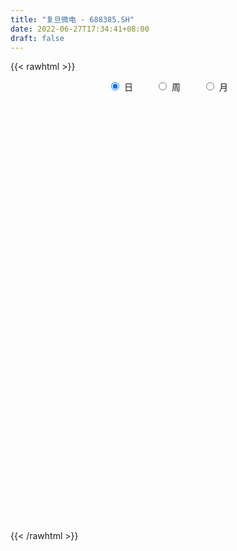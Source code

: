 ```yaml
---
title: "复旦微电 - 688385.SH"
date: 2022-06-27T17:34:41+08:00
draft: false
---
```

{{< rawhtml >}}
    <div style="text-align: center">
        <label style="padding: 1rem;"><input style="margin-right: .5rem" type="radio" name="period" value="D" checked onclick="period_change(this)">日</label>
        <label style="padding: 1rem;"><input style="margin-right: .5rem" type="radio" name="period" value="W" onclick="period_change(this)">周</label>
        <label style="padding: 1rem;"><input style="margin-right: .5rem" type="radio" name="period" value="M" onclick="period_change(this)">月</label>
    </div>
    <div id="chart" style="height: 700px;"></div> 
    <script type="text/javascript">
        const D_v = [607127.46,393699.82,269899.78,162985.06,137643.73,94152.12,111972.15,166083.53,140147.03,111029.48,74168.64,73251.38,100338.97,120533.27,105383.37,95722.96,61735.23,92123.67,79080.61,51106.22,51454.55,72734.75,47661.91,46791.48,34908.43,31933.27,83081.01,50638.57,55143.73,46463.13,51058.96,63079.04,42103.23,61831.18,41985.8,46849.16,68149.09,47871.67,33054.15,21708.32,30587.54,21366.84,43976.99,30717.99,17325.27,82962.52,72903.23,75332.87,56209.2,44076.34,40330.37,34769.78,168165.23,96602.43,91785.45,72262.1,56838.29,60552.98,44013.9,53395.99,46122.74,66048.0,88775.53,42155.68,87245.92,55793.88,52779.66,49666.13,56587.82,44420.52,33346.96,66784.42,64313.59,68936.55,36778.12,45147.17,30849.43,48020.18,37068.64,33297.77,36304.04,37495.11,42886.32,27372.02,23602.94,18421.12,16346.63,19817.98,29947.61,30139.48,35987.97,20966.76,24495.8,38884.46,17804.15,27114.94,27812.37,22119.16,18939.24,34456.76,22138.08,24503.13,37734.09,25002.57,25121.48,23573.01,20677.95,24872.62,13486.48,14428.62,16578.48,19267.26,24053.37,28377.42,35884.68,12356.1,18051.21,17852.99,18585.02,25874.43,59717.22,45818.82,33784.07,33940.11,35377.29,19521.87,33643.72,20754.75,26501.55,26435.53,16957.27,23993.9,66123.24,71155.7,62462.77,41109.46,66525.32,47032.69,39058.56,31121.71,26535.89,62498.32,66719.41,63603.28,47604.53,59747.87,61394.65,71767.72,53987.5,34689.34,60193.2,29052.01,29866.25,22897.44,25540.39,29617.93,30246.25,30135.3,39399.28,149973.2,89246.88,36711.94,43641.93,31066.72,48504.43,24555.65,38243.27,26212.85,54218.44,54064.76,65824.49,35491.56,37811.0,32163.67,44990.93,48946.59,51855.16,37956.14,43480.97,27735.16,34299.46,39877.95,84000.01,63910.27,38950.96,49508.16,54488.67,43231.29,45788.46,59157.15,44399.55,47846.78,33771.93,41707.06,39582.21,31435.91,46348.46,41855.06,57713.04,99614.67,55528.03,46991.6,51853.14,66169.0,47779.88,67947.65,42945.14,37633.13,38663.61,43050.49,73870.9,106847.35,99421.44,79865.66,74165.02]
const D_histogram = [0.0,0.1531623932,0.041672389,-0.0301978124,-0.2201793341,-0.289934893,-0.2768267423,-0.5787889975,-0.8096411462,-0.8466824235,-0.8253838228,-0.7476089088,-0.5525695571,-0.2961868782,-0.0932542272,0.0370335135,-0.0268006875,-0.1552925446,-0.3357279919,-0.3457674142,-0.3051274496,-0.3834909273,-0.3821281275,-0.2712826837,-0.2297487736,-0.1752375483,-0.2924636653,-0.317790306,-0.4359883791,-0.5139473636,-0.5882305569,-0.722621815,-0.680502753,-0.5150056799,-0.3690242171,-0.3097329929,-0.1355102149,0.0585292322,0.108541665,0.1841124876,0.307697705,0.4012289073,0.3048175439,0.3496219942,0.3642822266,0.6035096898,0.8330055225,0.9435552399,1.067970757,1.0536365698,0.9589830231,0.9182331225,1.3127254265,1.3590138737,1.1119696513,0.9716458012,0.9193080597,0.8557581013,0.6723278723,0.4703437812,0.3173009511,0.1435208694,0.2061183988,0.2184777093,0.3417925706,0.395944451,0.4451248045,0.4397332084,0.5117364554,0.3439579832,0.1704700502,0.2535511217,0.3718961486,0.3821243801,0.3780631701,0.1716674831,0.0626699777,0.0975101305,0.0092198501,-0.1471716555,-0.2432638122,-0.4401976683,-0.689648427,-0.7576180057,-0.7403722162,-0.6931823919,-0.6083346165,-0.4697597247,-0.3005124814,-0.1566037622,-0.2993306918,-0.462303213,-0.3801175952,-0.1445226633,0.0028976833,-0.09201035,-0.0215517949,-0.0470093267,-0.1317817107,-0.1245427847,-0.1592841261,-0.2960111964,-0.5615709541,-0.7286681333,-0.8836191875,-0.9314758193,-0.9573537742,-0.8178603721,-0.6950356074,-0.5581568469,-0.3628512049,-0.2692476396,-0.2794200412,-0.3745269285,-0.4481067462,-0.420990526,-0.3675980028,-0.3111842755,-0.3342588681,-0.3152008419,-0.3785055816,-0.3009903692,-0.2413358354,-0.2184275239,-0.2620119184,-0.2384533869,-0.0822432044,0.0572116801,0.1314987448,0.1856348084,0.2321759101,0.2537569302,0.3798755165,0.488734223,0.5895269433,0.6875711606,0.8729124114,0.9832016351,0.9497206907,0.864646686,0.7484478126,0.6471202494,0.6687169575,0.6893990978,0.752163074,0.7386575809,0.6763722923,0.6356522358,0.5204281288,0.4310071272,0.4654870485,0.4362729036,0.3663972985,0.2336586507,0.0915570251,0.0082632889,-0.2271907613,-0.2043689195,-0.1824921791,0.3192464972,0.557379011,0.5437824731,0.5524843937,0.3647634027,0.3769205169,0.1956871919,0.0822608379,-0.0384282801,0.2084199647,0.4794889391,0.5015473731,0.405436485,0.2808550565,-0.0126719692,-0.0763100963,0.1671957862,0.081440749,0.1012222867,0.2382149023,0.2329032475,0.0309319698,-0.1063714763,-0.3967279037,-0.5448043178,-0.544282292,-0.6931919546,-0.5766556917,-0.5908226739,-0.5980306342,-0.4434208287,-0.2308571067,-0.2944433139,-0.3490592749,-0.4626791239,-0.5788291919,-0.5825816063,-0.5398878853,-0.5495004446,-0.3954973635,0.0230019629,0.2802431263,0.4216488829,0.2784991566,0.2395572633,0.1142638267,-0.1386175055,-0.3264316768,-0.3843777527,-0.4010455067,-0.3951584063,-0.2156363427,0.0995352792,0.5742399974,0.891085235,1.087155811]
const D_fast = [0.0,0.1914529915,0.0903810846,0.0109614301,-0.2340649252,-0.3763042073,-0.4324027422,-0.8790622468,-1.3123246821,-1.5610365652,-1.7460839202,-1.8552112334,-1.798314271,-1.6159783116,-1.4363592174,-1.2968130983,-1.3673474712,-1.5346624645,-1.7990299098,-1.8955111856,-1.9311530834,-2.1053892929,-2.199558525,-2.1565337521,-2.1724370354,-2.1617351971,-2.3520772305,-2.4568514477,-2.6840466156,-2.890492441,-3.1118332735,-3.4268799854,-3.5548866116,-3.5181409585,-3.4644155499,-3.4825575739,-3.3422123497,-3.1335405946,-3.0563927455,-2.9347938011,-2.7342841574,-2.5404457283,-2.5606527057,-2.4284427569,-2.3227119678,-1.9326070822,-1.4948598689,-1.1484213414,-0.7570131351,-0.5079381799,-0.3628459707,-0.1740375907,0.5486360699,0.9346779855,0.965626176,1.0682137762,1.2457030496,1.3960926165,1.3807443556,1.2963462098,1.2226286175,1.0847287531,1.1988558822,1.26583462,1.474597624,1.6277356172,1.7881971718,1.8927388778,2.0926762387,2.0108872622,1.8800168418,2.0264856937,2.2378047578,2.3435640843,2.4340186668,2.2705398506,2.1772098396,2.2364275251,2.1504422072,1.9572577877,1.8003496779,1.4933664047,1.0715035394,0.8141294592,0.6462821946,0.520176421,0.4529405422,0.4740755029,0.5681946258,0.6729524045,0.455392802,0.1768444775,0.1640006964,0.3634649626,0.51160973,0.3936991092,0.4587697156,0.421559852,0.3038420404,0.2799452702,0.2053828972,-0.0053469721,-0.4112994684,-0.7605636809,-1.136419532,-1.4171451186,-1.6823615171,-1.7473332079,-1.7982673452,-1.8009277963,-1.6963349555,-1.6700433001,-1.750070712,-1.9388093314,-2.1244158358,-2.202547247,-2.2410542245,-2.2624365661,-2.3690758758,-2.42881806,-2.586749195,-2.584481575,-2.585161,-2.6168595695,-2.7259469437,-2.7620017588,-2.6263523774,-2.4725945729,-2.3654328221,-2.2648880563,-2.1603029772,-2.0752827245,-1.854195259,-1.6231529968,-1.3749785407,-1.1050415333,-0.7014721795,-0.345382547,-0.1414333188,-0.010345652,0.0605674277,0.1210199269,0.3097958744,0.5028277891,0.7536325338,0.9247914359,1.0315992204,1.1497922228,1.1646751481,1.1830059283,1.3338576116,1.4137116927,1.4354354122,1.361111427,1.2418990577,1.1606711438,0.8684194033,0.8401490151,0.8164027108,1.3979530114,1.775430278,1.8977793584,2.0446023774,1.948072237,2.0544594804,1.9221479534,1.8292868088,1.6989906208,1.9979438568,2.3888850661,2.5363303432,2.5415785764,2.4872109121,2.190515894,2.1078002429,2.3931050719,2.327710222,2.3727973313,2.5693436725,2.6222578296,2.4280195443,2.2641232292,1.8745848258,1.5903073322,1.4547587851,1.1325511338,1.1049234738,0.9430508232,0.7863352043,0.8300898025,0.9849392479,0.8477422122,0.7058614325,0.4765718025,0.2157144365,0.0663166206,-0.0259616297,-0.1729493002,-0.1178205599,0.3064292572,0.6337312022,0.8805491795,0.8070242424,0.8279716649,0.731244185,0.4437084763,0.1742863858,0.0202458718,-0.0966832589,-0.18958576,-0.0639727821,0.2760826596,0.8943473771,1.4339639235,1.9018234522]
const D_slow = [0.0,0.0382905983,0.0487086955,0.0411592424,-0.0138855911,-0.0863693143,-0.1555759999,-0.3002732493,-0.5026835358,-0.7143541417,-0.9207000974,-1.1076023246,-1.2457447139,-1.3197914334,-1.3431049902,-1.3338466118,-1.3405467837,-1.3793699198,-1.4633019178,-1.5497437714,-1.6260256338,-1.7218983656,-1.8174303975,-1.8852510684,-1.9426882618,-1.9864976489,-2.0596135652,-2.1390611417,-2.2480582365,-2.3765450774,-2.5236027166,-2.7042581703,-2.8743838586,-3.0031352786,-3.0953913329,-3.1728245811,-3.2067021348,-3.1920698268,-3.1649344105,-3.1189062886,-3.0419818624,-2.9416746355,-2.8654702496,-2.778064751,-2.6869941944,-2.5361167719,-2.3278653913,-2.0919765813,-1.8249838921,-1.5615747496,-1.3218289939,-1.0922707132,-0.7640893566,-0.4243358882,-0.1463434753,0.096567975,0.3263949899,0.5403345152,0.7084164833,0.8260024286,0.9053276664,0.9412078837,0.9927374834,1.0473569107,1.1328050534,1.2317911661,1.3430723673,1.4530056694,1.5809397832,1.666929279,1.7095467916,1.772934572,1.8659086092,1.9614397042,2.0559554967,2.0988723675,2.1145398619,2.1389173945,2.1412223571,2.1044294432,2.0436134901,1.9335640731,1.7611519663,1.5717474649,1.3866544108,1.2133588129,1.0612751587,0.9438352276,0.8687071072,0.8295561667,0.7547234937,0.6391476905,0.5441182917,0.5079876258,0.5087120467,0.4857094592,0.4803215105,0.4685691788,0.4356237511,0.4044880549,0.3646670234,0.2906642243,0.1502714857,-0.0318955476,-0.2528003445,-0.4856692993,-0.7250077428,-0.9294728359,-1.1032317377,-1.2427709494,-1.3334837507,-1.4007956606,-1.4706506708,-1.564282403,-1.6763090895,-1.781556721,-1.8734562217,-1.9512522906,-2.0348170076,-2.1136172181,-2.2082436135,-2.2834912058,-2.3438251646,-2.3984320456,-2.4639350252,-2.5235483719,-2.544109173,-2.529806253,-2.4969315668,-2.4505228647,-2.3924788872,-2.3290396547,-2.2340707755,-2.1118872198,-1.964505484,-1.7926126938,-1.574384591,-1.3285841822,-1.0911540095,-0.874992338,-0.6878803848,-0.5261003225,-0.3589210831,-0.1865713087,0.0014694598,0.186133855,0.3552269281,0.514139987,0.6442470193,0.7519988011,0.8683705632,0.9774387891,1.0690381137,1.1274527764,1.1503420326,1.1524078549,1.0956101646,1.0445179347,0.9988948899,1.0787065142,1.218051267,1.3539968852,1.4921179837,1.5833088343,1.6775389636,1.7264607615,1.747025971,1.737418901,1.7895238921,1.9093961269,2.0347829702,2.1361420914,2.2063558556,2.2031878633,2.1841103392,2.2259092857,2.246269473,2.2715750447,2.3311287702,2.3893545821,2.3970875745,2.3704947055,2.2713127295,2.1351116501,1.9990410771,1.8257430884,1.6815791655,1.533873497,1.3843658385,1.2735106313,1.2157963546,1.1421855261,1.0549207074,0.9392509264,0.7945436285,0.6488982269,0.5139262556,0.3765511444,0.2776768035,0.2834272943,0.3534880759,0.4589002966,0.5285250857,0.5884144016,0.6169803583,0.5823259819,0.5007180627,0.4046236245,0.3043622478,0.2055726462,0.1516635606,0.1765473804,0.3201073797,0.5428786885,0.8146676412]
const D_data = [['2021-08-04', 53.51, 55.9, 50.65, 58.2],['2021-08-05', 54.53, 58.3, 52.02, 62.2],['2021-08-06', 58.18, 55.18, 54.3, 60.98],['2021-08-09', 53.2, 55.19, 51.81, 56.88],['2021-08-10', 54.5, 52.9, 51.6, 55.0],['2021-08-11', 52.31, 53.49, 52.2, 54.49],['2021-08-12', 53.05, 54.13, 52.61, 55.66],['2021-08-13', 53.89, 49.02, 48.81, 53.89],['2021-08-16', 48.01, 47.85, 45.72, 50.99],['2021-08-17', 49.2, 48.8, 48.51, 51.71],['2021-08-18', 48.88, 48.7, 48.3, 50.9],['2021-08-19', 47.81, 48.9, 46.58, 49.9],['2021-08-20', 48.3, 50.42, 48.0, 51.55],['2021-08-23', 50.58, 51.89, 49.3, 53.49],['2021-08-24', 51.5, 52.12, 50.52, 53.08],['2021-08-25', 52.9, 51.9, 51.0, 54.9],['2021-08-26', 51.4, 49.46, 49.33, 51.97],['2021-08-27', 49.46, 47.86, 47.1, 50.1],['2021-08-30', 47.6, 45.97, 45.8, 48.46],['2021-08-31', 46.01, 47.1, 45.13, 47.3],['2021-09-01', 46.95, 47.33, 45.88, 48.12],['2021-09-02', 47.21, 45.22, 44.85, 47.31],['2021-09-03', 45.22, 45.45, 44.3, 45.95],['2021-09-06', 45.31, 46.6, 45.22, 46.66],['2021-09-07', 46.11, 45.67, 45.66, 46.7],['2021-09-08', 45.8, 45.65, 45.3, 46.25],['2021-09-09', 45.6, 42.85, 42.8, 45.6],['2021-09-10', 43.3, 43.07, 42.27, 44.23],['2021-09-13', 42.77, 40.9, 40.88, 42.77],['2021-09-14', 40.51, 40.16, 39.84, 41.36],['2021-09-15', 40.25, 39.0, 38.66, 40.25],['2021-09-16', 38.8, 36.78, 36.45, 39.26],['2021-09-17', 36.89, 37.78, 36.84, 38.28],['2021-09-22', 37.6, 38.99, 36.82, 39.64],['2021-09-23', 39.01, 38.8, 38.3, 39.63],['2021-09-24', 38.6, 37.55, 37.4, 39.69],['2021-09-27', 37.1, 38.99, 37.1, 40.7],['2021-09-28', 38.67, 39.75, 38.67, 40.66],['2021-09-29', 38.92, 38.22, 37.9, 39.68],['2021-09-30', 38.69, 38.55, 38.2, 38.88],['2021-10-08', 39.2, 39.45, 38.92, 40.14],['2021-10-11', 39.41, 39.52, 39.2, 40.18],['2021-10-12', 39.52, 37.0, 36.0, 39.52],['2021-10-13', 37.0, 38.49, 36.66, 38.7],['2021-10-14', 38.58, 38.17, 38.02, 39.15],['2021-10-15', 38.71, 41.69, 38.09, 42.2],['2021-10-18', 41.25, 43.07, 40.32, 43.18],['2021-10-19', 42.7, 42.9, 42.49, 44.99],['2021-10-20', 43.16, 44.24, 42.84, 44.56],['2021-10-21', 44.88, 43.41, 43.03, 44.88],['2021-10-22', 43.41, 42.71, 42.41, 44.26],['2021-10-25', 42.5, 43.6, 41.81, 43.6],['2021-10-26', 47.5, 50.78, 46.01, 51.63],['2021-10-27', 50.8, 48.6, 47.5, 50.95],['2021-10-28', 48.93, 45.33, 44.76, 48.93],['2021-10-29', 45.27, 46.45, 45.2, 48.56],['2021-11-01', 45.96, 47.82, 45.83, 48.3],['2021-11-02', 48.3, 48.14, 46.66, 49.0],['2021-11-03', 48.23, 46.67, 46.4, 49.4],['2021-11-04', 46.89, 45.96, 45.41, 47.48],['2021-11-05', 46.49, 46.05, 45.54, 48.34],['2021-11-08', 45.63, 45.22, 42.51, 45.63],['2021-11-09', 45.31, 48.16, 44.8, 48.81],['2021-11-10', 48.92, 48.05, 47.2, 48.97],['2021-11-11', 47.91, 50.19, 47.5, 52.52],['2021-11-12', 49.89, 50.27, 49.5, 51.45],['2021-11-15', 49.99, 51.01, 49.11, 51.79],['2021-11-16', 51.0, 51.0, 48.41, 51.14],['2021-11-17', 50.3, 52.75, 50.23, 54.13],['2021-11-18', 52.08, 50.06, 49.79, 52.88],['2021-11-19', 49.9, 49.51, 49.42, 50.98],['2021-11-22', 49.38, 52.9, 49.38, 53.53],['2021-11-23', 52.89, 54.4, 52.16, 54.97],['2021-11-24', 54.29, 53.97, 53.57, 57.88],['2021-11-25', 54.5, 54.4, 52.8, 55.38],['2021-11-26', 54.1, 51.81, 51.63, 54.66],['2021-11-29', 50.93, 52.57, 50.68, 52.95],['2021-11-30', 52.91, 54.54, 52.9, 56.0],['2021-12-01', 54.51, 53.2, 52.55, 55.86],['2021-12-02', 52.53, 51.93, 50.81, 53.4],['2021-12-03', 52.1, 52.14, 51.7, 53.78],['2021-12-06', 51.71, 50.09, 49.66, 52.0],['2021-12-07', 51.01, 48.03, 47.43, 51.01],['2021-12-08', 48.03, 49.1, 48.0, 49.78],['2021-12-09', 49.0, 49.64, 48.42, 49.82],['2021-12-10', 49.79, 49.8, 49.3, 50.98],['2021-12-13', 49.41, 50.27, 49.41, 50.68],['2021-12-14', 49.52, 51.26, 49.52, 51.49],['2021-12-15', 51.05, 52.3, 50.87, 53.62],['2021-12-16', 52.39, 52.77, 51.88, 53.46],['2021-12-17', 52.08, 49.11, 49.1, 52.5],['2021-12-20', 49.11, 47.82, 47.74, 49.9],['2021-12-21', 47.7, 50.42, 47.7, 50.97],['2021-12-22', 50.43, 53.07, 50.2, 53.31],['2021-12-23', 52.9, 53.02, 52.28, 53.35],['2021-12-24', 52.43, 50.16, 49.8, 53.1],['2021-12-27', 49.37, 52.19, 49.37, 52.38],['2021-12-28', 52.47, 51.15, 50.89, 52.47],['2021-12-29', 50.9, 50.1, 49.62, 51.29],['2021-12-30', 50.1, 51.0, 49.68, 52.29],['2021-12-31', 51.4, 50.34, 49.2, 51.4],['2022-01-04', 50.3, 48.46, 48.33, 50.53],['2022-01-05', 48.65, 45.44, 45.25, 48.75],['2022-01-06', 45.19, 44.99, 44.01, 45.95],['2022-01-07', 44.99, 43.6, 43.0, 45.45],['2022-01-10', 43.67, 43.61, 42.6, 44.38],['2022-01-11', 43.44, 42.84, 42.69, 44.3],['2022-01-12', 43.19, 44.39, 43.0, 44.73],['2022-01-13', 43.88, 44.14, 43.7, 44.66],['2022-01-14', 43.75, 44.35, 43.62, 45.18],['2022-01-17', 44.7, 45.43, 44.02, 45.48],['2022-01-18', 45.48, 44.49, 44.2, 45.93],['2022-01-19', 44.49, 42.99, 42.5, 45.0],['2022-01-20', 42.85, 41.16, 40.97, 43.35],['2022-01-21', 40.9, 40.41, 39.9, 41.58],['2022-01-24', 40.5, 40.95, 40.21, 41.28],['2022-01-25', 40.92, 40.92, 39.8, 41.54],['2022-01-26', 40.31, 40.71, 39.1, 41.5],['2022-01-27', 40.02, 39.26, 39.08, 41.12],['2022-01-28', 40.11, 39.22, 38.49, 40.77],['2022-02-07', 39.45, 37.48, 36.91, 39.45],['2022-02-08', 37.48, 38.69, 37.11, 39.28],['2022-02-09', 38.74, 38.29, 37.3, 38.95],['2022-02-10', 38.55, 37.53, 37.21, 39.14],['2022-02-11', 37.5, 36.1, 35.99, 37.83],['2022-02-14', 35.68, 36.33, 35.0, 37.0],['2022-02-15', 36.08, 37.99, 36.07, 38.0],['2022-02-16', 38.76, 38.21, 37.81, 38.77],['2022-02-17', 37.8, 37.69, 37.5, 38.65],['2022-02-18', 37.49, 37.56, 36.85, 37.59],['2022-02-21', 37.79, 37.56, 37.15, 37.94],['2022-02-22', 37.24, 37.29, 36.34, 37.97],['2022-02-23', 37.36, 38.93, 37.36, 39.64],['2022-02-24', 38.9, 39.39, 38.51, 40.35],['2022-02-25', 40.59, 40.0, 39.71, 41.27],['2022-02-28', 40.02, 40.75, 39.78, 41.48],['2022-03-01', 40.67, 43.0, 40.66, 43.09],['2022-03-02', 42.55, 43.4, 41.88, 44.01],['2022-03-03', 43.19, 42.41, 41.91, 43.6],['2022-03-04', 41.87, 42.03, 41.46, 43.21],['2022-03-07', 41.33, 41.63, 41.3, 42.49],['2022-03-08', 41.5, 41.7, 41.07, 42.99],['2022-03-09', 41.84, 43.49, 40.8, 43.56],['2022-03-10', 45.0, 44.1, 43.85, 45.49],['2022-03-11', 43.21, 45.42, 43.05, 45.52],['2022-03-14', 45.42, 45.21, 43.88, 47.78],['2022-03-15', 44.94, 45.0, 43.52, 46.88],['2022-03-16', 45.0, 45.58, 41.9, 45.91],['2022-03-17', 45.58, 44.77, 44.36, 47.6],['2022-03-18', 44.0, 45.02, 43.12, 45.4],['2022-03-21', 45.01, 46.9, 43.78, 47.48],['2022-03-22', 46.82, 46.61, 45.83, 47.5],['2022-03-23', 46.82, 46.3, 45.11, 46.83],['2022-03-24', 46.05, 45.36, 45.22, 46.58],['2022-03-25', 45.35, 44.79, 44.1, 46.2],['2022-03-28', 44.8, 45.12, 42.98, 45.38],['2022-03-29', 45.0, 42.42, 42.34, 45.19],['2022-03-30', 42.5, 45.06, 42.5, 45.29],['2022-03-31', 44.78, 45.16, 44.43, 47.6],['2022-04-01', 48.2, 52.8, 48.2, 54.19],['2022-04-06', 52.8, 52.02, 49.91, 53.33],['2022-04-07', 51.39, 50.1, 50.0, 51.87],['2022-04-08', 50.4, 51.01, 49.45, 51.99],['2022-04-11', 49.8, 48.65, 47.92, 50.35],['2022-04-12', 48.4, 51.21, 47.9, 51.89],['2022-04-13', 51.21, 48.8, 48.8, 51.47],['2022-04-14', 49.42, 49.21, 47.19, 50.49],['2022-04-15', 48.1, 48.75, 47.3, 50.78],['2022-04-18', 48.58, 54.02, 48.05, 54.88],['2022-04-19', 53.0, 56.27, 52.0, 56.38],['2022-04-20', 55.66, 54.62, 54.0, 58.6],['2022-04-21', 54.11, 53.6, 53.02, 55.93],['2022-04-22', 52.8, 53.23, 51.0, 54.44],['2022-04-25', 51.78, 50.4, 50.25, 52.95],['2022-04-26', 50.42, 52.59, 49.57, 54.59],['2022-04-27', 51.57, 57.28, 50.66, 58.98],['2022-04-28', 56.3, 54.0, 52.66, 56.99],['2022-04-29', 54.54, 55.54, 52.9, 56.43],['2022-05-05', 55.1, 57.9, 54.81, 59.88],['2022-05-06', 56.67, 57.0, 55.4, 58.5],['2022-05-09', 56.05, 54.42, 54.14, 57.27],['2022-05-10', 53.13, 54.62, 53.13, 56.33],['2022-05-11', 54.62, 51.67, 51.5, 56.31],['2022-05-12', 50.77, 52.2, 49.19, 53.95],['2022-05-13', 52.38, 53.52, 51.8, 54.1],['2022-05-16', 54.02, 51.02, 49.99, 54.85],['2022-05-17', 50.95, 54.0, 50.56, 55.0],['2022-05-18', 53.99, 52.4, 51.47, 54.45],['2022-05-19', 52.0, 52.16, 50.93, 52.97],['2022-05-20', 52.16, 54.36, 51.38, 54.6],['2022-05-23', 54.59, 55.99, 53.58, 56.95],['2022-05-24', 55.54, 52.89, 52.2, 55.8],['2022-05-25', 52.52, 52.58, 51.7, 53.5],['2022-05-26', 52.65, 51.2, 50.85, 53.35],['2022-05-27', 51.5, 50.25, 49.66, 52.16],['2022-05-30', 50.35, 50.97, 49.28, 51.4],['2022-05-31', 50.84, 51.29, 48.5, 51.66],['2022-06-01', 50.77, 50.35, 49.92, 52.66],['2022-06-02', 50.2, 52.46, 49.78, 52.75],['2022-06-06', 53.2, 57.22, 53.0, 58.46],['2022-06-07', 57.44, 57.2, 55.46, 58.45],['2022-06-08', 57.0, 57.17, 55.4, 58.21],['2022-06-09', 56.65, 53.95, 53.25, 57.03],['2022-06-10', 53.16, 55.05, 52.85, 55.43],['2022-06-13', 54.19, 53.75, 52.97, 55.6],['2022-06-14', 53.2, 51.2, 49.25, 53.2],['2022-06-15', 51.0, 50.71, 50.71, 52.73],['2022-06-16', 50.97, 51.45, 50.41, 53.1],['2022-06-17', 51.09, 51.5, 50.6, 53.02],['2022-06-20', 52.22, 51.47, 50.21, 52.52],['2022-06-21', 51.41, 53.93, 50.8, 54.54],['2022-06-22', 53.93, 56.95, 53.28, 58.17],['2022-06-23', 57.3, 61.4, 57.3, 62.39],['2022-06-24', 62.1, 62.22, 61.0, 63.6],['2022-06-27', 62.07, 62.99, 60.09, 64.4]]
const W_v = [1270727.0600000001,672836.5900000001,498935.5,475498.5,302038.04,247352.76,257848.09,150666.14,170783.23,30587.54,196349.61,288852.01,463584.99,260923.9,340019.01,236801.09,281959.85,185540.06,149777.51,132239.67,129266.11,125465.61,112361.27,97038.68,124161.21,92719.75,208637.51,126857.42,240692.88,224847.74,266961.43,281587.08,167549.29,279371.96,169600.75,168582.92,247410.25,215912.49,71216.13,261038.65,252173.73,207307.53,177352.47,320156.44,234969.41,403055.84,74165.02]
const W_histogram = [0.0,-0.3931168091,-0.5286662543,-0.7471847512,-0.9949759069,-1.2439426949,-1.6634693007,-1.8411984562,-1.775364608,-1.5626566581,-1.1799640887,-0.7859580029,-0.2301398714,0.1342814177,0.6541668602,0.9249380238,1.2185488421,1.3825854322,1.2832639831,1.1264557385,1.0503113462,0.9708018691,0.4495203527,0.1556408733,-0.2799613472,-0.605420984,-0.9665724655,-1.0366748318,-0.8557742673,-0.5512477945,-0.0971503503,0.1852432222,0.3556393927,0.9719522883,1.2078206266,1.1601219094,1.3646762025,1.5750200179,1.7201312199,1.4975691283,1.3285026567,0.8829035848,0.6886535956,0.6848083788,0.4071054846,0.8820617352,1.1668760127]
const W_fast = [0.0,-0.4913960114,-0.7591120202,-1.1644267049,-1.6609618373,-2.2209142991,-3.0563082301,-3.6943369996,-4.0723443034,-4.2503005179,-4.1625989708,-3.9650823857,-3.4667992221,-3.0688075785,-2.385380421,-1.8833747515,-1.2851267226,-0.7754437744,-0.5539492278,-0.4291435377,-0.2427100935,-0.0795191033,-0.4884205315,-0.7433897926,-1.2489823499,-1.7257972327,-2.3285918305,-2.6578629048,-2.6909059071,-2.524191383,-2.0943815263,-1.7656771483,-1.5063711296,-0.647070162,-0.109246667,0.1330850932,0.6788084369,1.2829072568,1.8580512638,2.0098814543,2.1729406468,1.9480674711,1.9259808809,2.0933377588,1.9174112357,2.61288292,3.1894162007]
const W_slow = [0.0,-0.0982792023,-0.2304457659,-0.4172419537,-0.6659859304,-0.9769716041,-1.3928389293,-1.8531385434,-2.2969796954,-2.6876438599,-2.9826348821,-3.1791243828,-3.2366593506,-3.2030889962,-3.0395472812,-2.8083127752,-2.5036755647,-2.1580292067,-1.8372132109,-1.5555992762,-1.2930214397,-1.0503209724,-0.9379408842,-0.8990306659,-0.9690210027,-1.1203762487,-1.3620193651,-1.621188073,-1.8351316398,-1.9729435885,-1.997231176,-1.9509203705,-1.8620105223,-1.6190224502,-1.3170672936,-1.0270368162,-0.6858677656,-0.2921127611,0.1379200439,0.5123123259,0.8444379901,1.0651638863,1.2373272852,1.4085293799,1.5103057511,1.7308211849,2.022540188]
const W_data = [['2021-08-06', 53.51, 55.18, 50.65, 62.2],['2021-08-13', 53.2, 49.02, 48.81, 56.88],['2021-08-20', 48.01, 50.42, 45.72, 51.71],['2021-08-27', 50.58, 47.86, 47.1, 54.9],['2021-09-03', 47.6, 45.45, 44.3, 48.46],['2021-09-10', 45.31, 43.07, 42.27, 46.7],['2021-09-17', 42.77, 37.78, 36.45, 42.77],['2021-09-24', 37.6, 37.55, 36.82, 39.69],['2021-09-30', 37.1, 38.55, 37.1, 40.7],['2021-10-08', 39.2, 39.45, 38.92, 40.14],['2021-10-15', 39.41, 41.69, 36.0, 42.2],['2021-10-22', 41.25, 42.71, 40.32, 44.99],['2021-10-29', 42.5, 46.45, 41.81, 51.63],['2021-11-05', 45.96, 46.05, 45.41, 49.4],['2021-11-12', 45.63, 50.27, 42.51, 52.52],['2021-11-19', 49.99, 49.51, 48.41, 54.13],['2021-11-26', 49.38, 51.81, 49.38, 57.88],['2021-12-03', 50.93, 52.14, 50.68, 56.0],['2021-12-10', 51.71, 49.8, 47.43, 52.0],['2021-12-17', 49.41, 49.11, 49.1, 53.62],['2021-12-24', 49.11, 50.16, 47.7, 53.35],['2021-12-31', 49.37, 50.34, 49.2, 52.47],['2022-01-07', 50.3, 43.6, 43.0, 50.53],['2022-01-14', 43.67, 44.35, 42.6, 45.18],['2022-01-21', 44.7, 40.41, 39.9, 45.93],['2022-01-28', 40.5, 39.22, 38.49, 41.54],['2022-02-11', 39.45, 36.1, 35.99, 39.45],['2022-02-18', 35.68, 37.56, 35.0, 38.77],['2022-02-25', 37.79, 40.0, 36.34, 41.27],['2022-03-04', 40.02, 42.03, 39.78, 44.01],['2022-03-11', 41.33, 45.42, 40.8, 45.52],['2022-03-18', 45.42, 45.02, 41.9, 47.78],['2022-03-25', 45.01, 44.79, 43.78, 47.5],['2022-04-01', 44.8, 52.8, 42.34, 54.19],['2022-04-08', 52.8, 51.01, 49.45, 53.33],['2022-04-15', 49.8, 48.75, 47.19, 51.89],['2022-04-22', 48.58, 53.23, 48.05, 58.6],['2022-04-29', 51.78, 55.54, 49.57, 58.98],['2022-05-06', 55.1, 57.0, 54.81, 59.88],['2022-05-13', 56.05, 53.52, 49.19, 57.27],['2022-05-20', 54.02, 54.36, 49.99, 55.0],['2022-05-27', 54.59, 50.25, 49.66, 56.95],['2022-06-02', 50.35, 52.46, 48.5, 52.75],['2022-06-10', 53.2, 55.05, 52.85, 58.46],['2022-06-17', 54.19, 51.5, 49.25, 55.6],['2022-06-24', 52.22, 62.22, 50.21, 63.6],['2022-07-01', 62.07, 62.99, 60.09, 64.4]]
const M_v = [3048184.4800000004,998501.4300000002,979374.15,1198573.46,643419.35,426280.91,617297.27,1029234.8400000001,951479.6100000002,869520.41,1131914.8100000001]
const M_histogram = [0.0,-0.5456410256,-0.3536316751,0.3035885475,0.4329303338,-0.2179771365,-0.5160178186,-0.3922936681,0.3711842538,0.5611262454,1.398242772]
const M_fast = [0.0,-0.6820512821,-0.5784498502,0.1546675092,0.3922418789,-0.3131598755,-0.7402050122,-0.7145542787,0.1417197065,0.4719432596,1.6586204791]
const M_slow = [0.0,-0.1364102564,-0.2248181752,-0.1489210383,-0.0406884549,-0.095182739,-0.2241871936,-0.3222606107,-0.2294645472,-0.0891829859,0.2603777071]
const M_data = [['2021-08-31', 53.51, 47.1, 45.13, 62.2],['2021-09-30', 46.95, 38.55, 36.45, 48.12],['2021-10-29', 39.2, 46.45, 36.0, 51.63],['2021-11-30', 45.96, 54.54, 42.51, 57.88],['2021-12-31', 54.51, 50.34, 47.43, 55.86],['2022-01-28', 50.3, 39.22, 38.49, 50.53],['2022-02-28', 39.45, 40.75, 35.0, 41.48],['2022-03-31', 40.67, 45.16, 40.66, 47.78],['2022-04-29', 48.2, 55.54, 47.19, 58.98],['2022-05-31', 55.1, 51.29, 48.5, 59.88],['2022-06-30', 50.77, 62.99, 49.25, 64.4]]
        const D_a = [null,62.2,null,null,null,null,null,null,45.72,null,null,null,null,null,null,54.9,null,null,null,null,null,null,null,null,null,null,null,null,null,null,null,36.45,null,null,null,null,null,null,null,null,null,null,null,null,null,null,null,null,null,null,null,null,51.63,null,null,null,null,null,null,null,null,42.51,null,null,null,null,null,null,null,null,null,null,null,57.88,null,null,null,null,null,null,null,null,47.43,null,null,null,null,null,53.62,null,null,null,null,null,null,null,null,null,null,null,null,null,null,null,null,42.6,null,null,null,null,null,45.93,null,null,null,null,null,null,null,null,null,null,null,null,null,35.0,null,null,null,null,null,null,null,null,null,null,null,null,null,null,null,null,null,null,null,47.78,null,null,null,null,null,null,null,null,null,null,42.34,null,null,null,null,null,null,null,null,null,null,null,null,null,null,null,null,null,null,null,null,null,59.88,null,null,null,null,49.19,null,null,null,null,null,null,56.95,null,null,null,null,null,48.5,null,null,null,null,null,null,null,55.6,null,null,null,null,50.21,null,null,null,null,null]
const W_a = [null,null,null,null,null,null,36.45,null,null,null,null,null,null,null,null,null,57.88,null,null,null,null,null,null,null,null,null,null,35.0,null,null,null,null,null,null,null,null,null,null,59.88,null,null,null,48.5,null,null,null,null]
const M_a = [null,null,null,null,null,null,35.0,null,null,null,null]
        const D_b = [[{ coord: ['2021-08-05', 54.9] }, { coord: ['2022-06-13', 45.72] }]]
const W_b = [[{ coord: ['2021-09-17', 57.88] }, { coord: ['2022-05-06', 36.45] }]]
const M_b = []
    </script>
{{< /rawhtml >}}